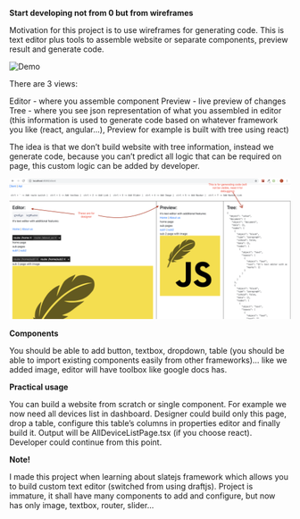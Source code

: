 **Start developing not from 0 but from wireframes**

Motivation for this project is to use wireframes for generating code. This is text editor plus tools to assemble website or separate components, preview result and generate code.

![Demo](./docs/demo.gif "Demo")

There are 3 views:

Editor - where you assemble component
Preview - live preview of changes
Tree - where you see json representation of what you assembled in editor (this information is used to generate code based on whatever framework you like (react, angular...), Preview for example is built with tree using react)

The idea is that we don’t build website with tree information, instead we generate code, because you can’t predict all logic that can be required on page, this custom logic can be added by developer.

![Interface](./docs/interface.png "Interface")

**Components**

You should be able to add button, textbox, dropdown, table (you should be able to import existing components easily from other frameworks)… like we added image, editor will have toolbox like google docs has.

**Practical usage**

You can build a website from scratch or single component. For example we now need all devices list in dashboard. Designer could build only this page, drop a table, configure this table’s columns in properties editor and finally build it. Output will be AllDeviceListPage.tsx (if you choose react). Developer could continue from this point.

**Note!**

I made this project when learning about slatejs framework which allows you to build custom text editor (switched from using draftjs). Project is immature, it shall have many components to add and configure, but now has only image, textbox, router, slider…
